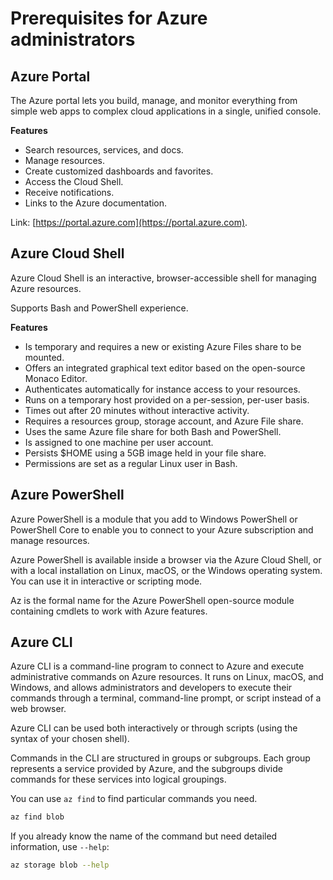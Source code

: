 # Prerequisites for Azure administrators

## Azure Portal

The Azure portal lets you build, manage, and monitor everything from simple web apps to complex cloud applications in a single, unified console.

**Features**
- Search resources, services, and docs.
- Manage resources.
- Create customized dashboards and favorites.
- Access the Cloud Shell.
- Receive notifications.
- Links to the Azure documentation.

Link: [https://portal.azure.com](https://portal.azure.com).

## Azure Cloud Shell

Azure Cloud Shell is an interactive, browser-accessible shell for managing Azure resources.

Supports Bash and PowerShell experience.

**Features**

- Is temporary and requires a new or existing Azure Files share to be mounted.
- Offers an integrated graphical text editor based on the open-source Monaco Editor.
- Authenticates automatically for instance access to your resources.
- Runs on a temporary host provided on a per-session, per-user basis.
- Times out after 20 minutes without interactive activity.
- Requires a resources group, storage account, and Azure File share.
- Uses the same Azure file share for both Bash and PowerShell.
- Is assigned to one machine per user account.
- Persists $HOME using a 5GB image held in your file share.
- Permissions are set as a regular Linux user in Bash.

## Azure PowerShell

Azure PowerShell is a module that you add to Windows PowerShell or PowerShell Core to enable you to connect to your Azure subscription and manage resources.

Azure PowerShell is available inside a browser via the Azure Cloud Shell, or with a local installation on Linux, macOS, or the Windows operating system. You can use it in interactive or scripting mode.

Az is the formal name for the Azure PowerShell open-source module containing cmdlets to work with Azure features.

## Azure CLI

Azure CLI is a command-line program to connect to Azure and execute administrative commands on Azure resources. It runs on Linux, macOS, and Windows, and allows administrators and developers to execute their commands through a terminal, command-line prompt, or script instead of a web browser.

Azure CLI can be used both interactively or through scripts (using the syntax of your chosen shell).

Commands in the CLI are structured in groups or subgroups. Each group represents a service provided by Azure, and the subgroups divide commands for these services into logical groupings.

You can use `az find` to find particular commands you need.

```bash
az find blob
```

If you already know the name of the command but need detailed information, use `--help`:

```bash
az storage blob --help
```